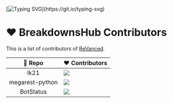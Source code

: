 [![Typing SVG](https://readme-typing-svg.herokuapp.com?color=%2336BCF7&lines=Welcome+to+Breakdowns+Hub!)](https://git.io/typing-svg)

# ❤ BreakdownsHub Contributors

This is a list of contributors of [ReVanced](revanced.app).

| 🔻 Repo | ❤ Contributors |
| :---: | --- |
| lk21 | <a href="https://github.com/BreakdownsHub/lk21/graphs/contributors"><img src="https://contrib.rocks/image?repo=BreakdownsHub/lk21"/></a> |
| megarest-python | <a href="https://github.com/BreakdownsHub/megarest-python/graphs/contributors"><img src="https://contrib.rocks/image?repo=BreakdownsHub/megarest-python"/></a> |
| BotStatus  | <a href="https://github.com/BreakdownsHub/BotStatus/graphs/contributors"><img src="https://contrib.rocks/image?repo=BreakdownsHub/BotStatus"/></a> |

